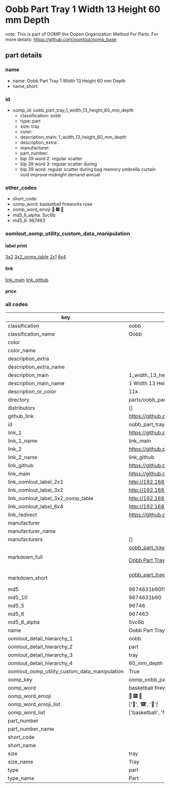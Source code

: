 # Oobb Part Tray 1 Width 13 Height 60 mm Depth  

note: This is part of OOMP the Oopen Organization Method For Parts. For more details: https://github.com/oomlout/oomp_base

##  part details
  







### name
* name: Oobb Part Tray 1 Width 13 Height 60 mm Depth
* name_short: 
### id
* oomp_id: oobb_part_tray_1_width_13_height_60_mm_depth
  * classification: oobb
  * type: part
  * size: tray
  * color: 
  * description_main: 1_width_13_height_60_mm_depth
  * description_extra: 
  * manufacturer: 
  * part_number: 
  * bip 39 word 2: regular scatter
  * bip 39 word 3: regular scatter during
  * bip 39 word: regular scatter during bag memory umbrella curtain void improve midnight demand annual

### other_codes
* short_code: 
* oomp_word: basketball fireworks rose
* oomp_word_emoji :basketball: :fireworks: :rose:
* md5_6_alpha: 5vc6b
* md5_6: 967463






### oomlout_oomp_utility_custom_data_manipulation
#### label print
[3x2](http://192.168.1.245:1112/?label=oomp%205vc6b)
[3x2_oomp_table](http://192.168.1.108:1112/?label=oomp%205vc6b)
[2x1](http://192.168.1.242:1112/?label=oomp%205vc6b)
[6x4](http://192.168.1.55:1112/?label=oomp%205vc6b)    

#### link

[link_main](https://github.com/oomlout/oomlout_oomp_version_1_messy/tree/main/parts/oobb_part_tray_1_width_13_height_60_mm_depth) [link_github](https://github.com/oomlout/oomlout_oomp_version_1_messy/tree/main/parts/oobb_part_tray_1_width_13_height_60_mm_depth)                             

#### price







### all codes 
| key | value |  
| --- | --- |  
| classification | oobb |  
| classification_name | Oobb |  
| color |  |  
| color_name |  |  
| description_extra |  |  
| description_extra_name |  |  
| description_main | 1_width_13_height_60_mm_depth |  
| description_main_name | 1 Width 13 Height 60 mm Depth |  
| description_or_color | 11k |  
| directory | parts/oobb_part_tray_1_width_13_height_60_mm_depth |  
| distributors | [] |  
| github_link | https://github.com/oomlout/oomlout_oomp_part_src/tree/main/parts/oobb_part_tray_1_width_13_height_60_mm_depth |  
| id | oobb_part_tray_1_width_13_height_60_mm_depth |  
| link_1 | https://github.com/oomlout/oomlout_oomp_version_1_messy/tree/main/parts/oobb_part_tray_1_width_13_height_60_mm_depth |  
| link_1_name | link_main |  
| link_2 | https://github.com/oomlout/oomlout_oomp_version_1_messy/tree/main/parts/oobb_part_tray_1_width_13_height_60_mm_depth |  
| link_2_name | link_github |  
| link_github | https://github.com/oomlout/oomlout_oomp_version_1_messy/tree/main/parts/oobb_part_tray_1_width_13_height_60_mm_depth |  
| link_main | https://github.com/oomlout/oomlout_oomp_version_1_messy/tree/main/parts/oobb_part_tray_1_width_13_height_60_mm_depth |  
| link_oomlout_label_2x1 | http://192.168.1.242:1112/?label=oomp%205vc6b |  
| link_oomlout_label_3x2 | http://192.168.1.245:1112/?label=oomp%205vc6b |  
| link_oomlout_label_3x2_oomp_table | http://192.168.1.108:1112/?label=oomp%205vc6b |  
| link_oomlout_label_6x4 | http://192.168.1.55:1112/?label=oomp%205vc6b |  
| link_redirect | https://github.com/oomlout/oomlout_oomp_version_1_messy/tree/main/parts/oobb_part_tray_1_width_13_height_60_mm_depth |  
| manufacturer |  |  
| manufacturer_name |  |  
| manufacturers | [] |  
| markdown_full | [oobb_part_tray_1_width_13_height_60_mm_depth](none)<br>[](none)<br>[Oobb Part Tray 1 Width 13 Height 60 Mm Depth](none)<br><br> |  
| markdown_short | [oobb_part_tray_1_width_13_height_60_mm_depth](none)<br><br> |  
| md5 | 9674631b90f586c7b0c5711888701da6 |  
| md5_10 | 9674631b90 |  
| md5_5 | 96746 |  
| md5_6 | 967463 |  
| md5_6_alpha | 5vc6b |  
| name | Oobb Part Tray 1 Width 13 Height 60 mm Depth |  
| oomlout_detail_hierarchy_1 | oobb |  
| oomlout_detail_hierarchy_2 | part |  
| oomlout_detail_hierarchy_3 | tray |  
| oomlout_detail_hierarchy_4 | 60_mm_depth |  
| oomlout_oomp_utility_custom_data_manipulation | True |  
| oomp_key | oomp_oobb_part_tray_1_width_13_height_60_mm_depth |  
| oomp_word | basketball fireworks rose |  
| oomp_word_emoji | :basketball: :fireworks: :rose: |  
| oomp_word_emoji_list | [':basketball:', ':fireworks:', ':rose:'] |  
| oomp_word_list | ['basketball', 'fireworks', 'rose'] |  
| part_number |  |  
| part_number_name |  |  
| short_code |  |  
| short_name |  |  
| size | tray |  
| size_name | Tray |  
| type | part |  
| type_name | Part |  

